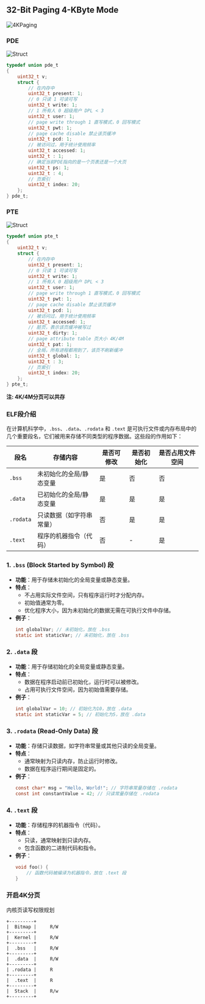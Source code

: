 ## 32-Bit Paging 4-KByte Mode

![4KPaging](../images/4KPaging.png)

### PDE

![Struct](../images/4KB&PDE.png)

```c
typedef union pde_t
{
    uint32_t v;
    struct {
        // 在内存中
        uint32_t present: 1;
        // 0 只读 1 可读可写
        uint32_t write: 1;
        // 1 所有人 0 超级用户 DPL < 3
        uint32_t user: 1;
        // page write through 1 直写模式，0 回写模式
        uint32_t pwt: 1;
        // page cache disable 禁止该页缓冲
        uint32_t pcd: 1;
        // 被访问过，用于统计使用频率
        uint32_t accessed: 1;
        uint32_t : 1;
        // 确定当前PDE指向的是一个页表还是一个大页
        uint32_t ps: 1;
        uint32_t : 4;
        // 页索引
        uint32_t index: 20;
    };
} pde_t;
```

### PTE

![Struct](../images/4KB&PTE.png)

```c
typedef union pte_t
{
    uint32_t v;
    struct {
        // 在内存中
        uint32_t present: 1;
        // 0 只读 1 可读可写
        uint32_t write: 1;
        // 1 所有人 0 超级用户 DPL < 3
        uint32_t user: 1;
        // page write through 1 直写模式，0 回写模式
        uint32_t pwt: 1;
        // page cache disable 禁止该页缓冲
        uint32_t pcd: 1;
        // 被访问过，用于统计使用频率
        uint32_t accessed: 1;
        // 脏页，表示该页缓冲被写过
        uint32_t dirty: 1;
        // page attribute table 页大小 4K/4M
        uint32_t pat: 1;
        // 全局，所有进程都用到了，该页不刷新缓冲
        uint32_t global: 1;
        uint32_t : 3;
        // 页索引
        uint32_t index: 20;
    };
} pte_t;
```

**注: 4K/4M分页可以共存**

### ELF段介绍

在计算机科学中，`.bss`、`.data`、`.rodata` 和 `.text` 是可执行文件或内存布局中的几个重要段名，它们被用来存储不同类型的程序数据。这些段的作用如下：

| 段名       | 存储内容                        | 是否可修改 | 是否初始化 | 是否占用文件空间 |
|------------|--------------------------------|------------|------------|------------------|
| `.bss`     | 未初始化的全局/静态变量         | 是         | 否         | 否               |
| `.data`    | 已初始化的全局/静态变量         | 是         | 是         | 是               |
| `.rodata`  | 只读数据（如字符串常量）         | 否         | 是         | 是               |
| `.text`    | 程序的机器指令（代码）           | 否         | -          | 是               |

### 1. **`.bss` (Block Started by Symbol) 段**
- **功能**：用于存储未初始化的全局变量或静态变量。
- **特点**：
  - 不占用实际文件空间，只有程序运行时才分配内存。
  - 初始值通常为零。
  - 优化程序大小，因为未初始化的数据无需在可执行文件中存储。
- **例子**：
  ```c
  int globalVar; // 未初始化，放在 .bss
  static int staticVar; // 未初始化，放在 .bss
  ```

### 2. **`.data` 段**
- **功能**：用于存储初始化的全局变量或静态变量。
- **特点**：
  - 数据在程序启动前已初始化，运行时可以被修改。
  - 占用可执行文件空间，因为初始值需要存储。
- **例子**：
  ```c
  int globalVar = 10; // 初始化为10，放在 .data
  static int staticVar = 5; // 初始化为5，放在 .data
  ```

### 3. **`.rodata` (Read-Only Data) 段**
- **功能**：存储只读数据，如字符串常量或其他只读的全局变量。
- **特点**：
  - 通常映射为只读内存，防止运行时修改。
  - 数据在程序运行期间是固定的。
- **例子**：
  ```c
  const char* msg = "Hello, World!"; // 字符串常量存储在 .rodata
  const int constantValue = 42; // 只读常量存储在 .rodata
  ```

### 4. **`.text` 段**
- **功能**：存储程序的机器指令（代码）。
- **特点**：
  - 只读，通常映射到只读内存。
  - 包含函数的二进制代码和指令。
- **例子**：
  ```c
  void foo() {
      // 函数代码被编译为机器指令，放在 .text 段
  }
  ```

### 开启4K分页

内核页读写权限规划

```shell
+---------+
|  Bitmap |     R/W
+---------+
|  Kernel |     R/W
+---------+
|  .bss   |     R/W
+---------+
|  .data  |     R/W
+---------+
| .rodata |     R
+---------+
|  .text  |     R
+---------+
|  Stack  |     R/w
+---------+
```